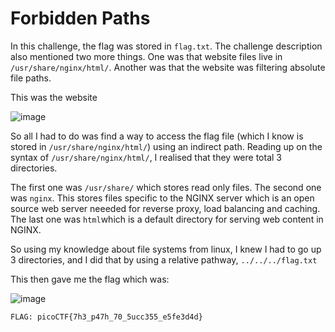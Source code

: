 # Forbidden Paths

In this challenge, the flag was stored in `flag.txt`. The challenge description also mentioned two more things. One was that website files live in `/usr/share/nginx/html/`.
Another was that the website was filtering absolute file paths. 

This was the website

![image](https://github.com/user-attachments/assets/bda4e152-3f17-4552-baff-213011cb2cf4)


So all I had to do was find a way to access the flag file (which I know is stored in `/usr/share/nginx/html/`) using an indirect path.
Reading up on the syntax of `/usr/share/nginx/html/`, I realised that they were total 3 directories. 

The first one was `/usr/share/` which stores read only files. The second one was `nginx`. This stores files specific to the NGINX server which is an open source web server neeeded for reverse proxy, load balancing and caching.
The last one was `html`which is a default directory for serving web content in NGINX.

So using my knowledge about file systems from linux, I knew I had to go up 3 directories, and I did that by using a relative pathway,
`../../../flag.txt`

This then gave me the flag which was:

![image](https://github.com/user-attachments/assets/2799280f-ff2d-42f1-bad3-229dae7db95f)


`FLAG: picoCTF{7h3_p47h_70_5ucc355_e5fe3d4d}`
